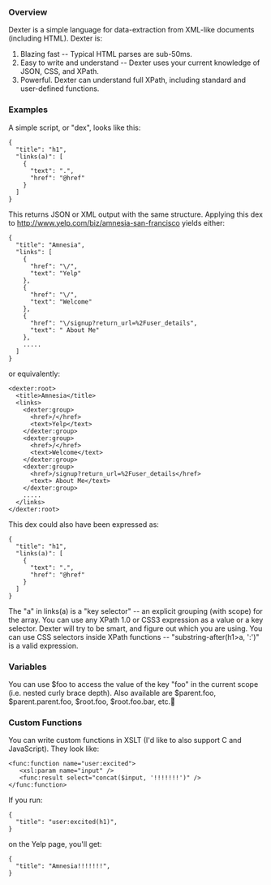 <a name="start-readme"><h3>Overview</h3></a>

Dexter is a simple language for data-extraction from XML-like documents (including HTML).  Dexter is:

1. Blazing fast -- Typical HTML parses are sub-50ms.
2. Easy to write and understand -- Dexter uses your current knowledge of JSON, CSS, and XPath.
3. Powerful.  Dexter can understand full XPath, including standard and user-defined functions.

### Examples

A simple script, or "dex", looks like this:

    {
      "title": "h1",
      "links(a)": [
        {
          "text": ".",
          "href": "@href"
        }
      ]
    }

This returns JSON or XML output with the same structure.  Applying this dex to http://www.yelp.com/biz/amnesia-san-francisco yields either:

    {
      "title": "Amnesia",
      "links": [
        {
          "href": "\/",
          "text": "Yelp"
        },
        {
          "href": "\/",
          "text": "Welcome"
        },
        {
          "href": "\/signup?return_url=%2Fuser_details",
          "text": " About Me"
        },
        .....
      ]
    }

or equivalently:
  
    <dexter:root>
      <title>Amnesia</title>
      <links>
        <dexter:group>
          <href>/</href>
          <text>Yelp</text>
        </dexter:group>
        <dexter:group>
          <href>/</href>
          <text>Welcome</text>
        </dexter:group>
        <dexter:group>
          <href>/signup?return_url=%2Fuser_details</href>
          <text> About Me</text>
        </dexter:group>
        .....
      </links>
    </dexter:root>      

This dex could also have been expressed as:

    {
      "title": "h1",
      "links(a)": [
        {
          "text": ".",
          "href": "@href"
        }
      ]
    }

The "a" in links(a) is a "key selector" -- an explicit grouping (with scope) for the array.  You can use any XPath 1.0 or CSS3 expression as a value or a key selector.  Dexter will try to be smart, and figure out which you are using.  You can use CSS selectors inside XPath functions -- "substring-after(h1>a, ':')" is a valid expression.

### Variables

You can use $foo to access the value of the key "foo" in the current scope (i.e. nested curly brace depth).  Also available are $parent.foo, $parent.parent.foo, $root.foo, $root.foo.bar, etc.

### Custom Functions 

You can write custom functions in XSLT (I'd like to also support C and JavaScript).  They look like:

    <func:function name="user:excited">
       <xsl:param name="input" />
       <func:result select="concat($input, '!!!!!!!')" />
    </func:function>
    
If you run:

    {
      "title": "user:excited(h1)",
    }
    
on the Yelp page, you'll get:

    {
      "title": "Amnesia!!!!!!!",
    }
    